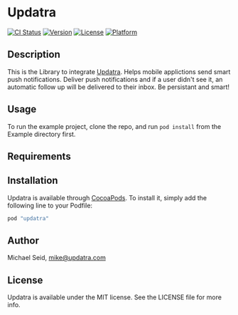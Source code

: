 # Updatra

[![CI Status](http://img.shields.io/travis/updatra/updatra-ios.svg?style=flat)](https://travis-ci.org/updatra/updatra-ios)
[![Version](https://img.shields.io/cocoapods/v/updatra.svg?style=flat)](http://cocoapods.org/pods/updatra)
[![License](https://img.shields.io/cocoapods/l/updatra.svg?style=flat)](http://cocoapods.org/pods/updatra)
[![Platform](https://img.shields.io/cocoapods/p/updatra.svg?style=flat)](http://cocoapods.org/pods/updatra)

## Description

This is the Library to integrate [Updatra](https://www.updatra.com). Helps mobile applictions send smart push notifications. Deliver push notifications  and if a user didn't see it, an automatic follow up will be delivered to their inbox. Be persistant and smart!

## Usage

To run the example project, clone the repo, and run `pod install` from the Example directory first. 

## Requirements

## Installation

Updatra is available through [CocoaPods](http://cocoapods.org). To install
it, simply add the following line to your Podfile:

```ruby
pod "updatra"
```

## Author

Michael Seid, mike@updatra.com

## License

Updatra is available under the MIT license. See the LICENSE file for more info.
